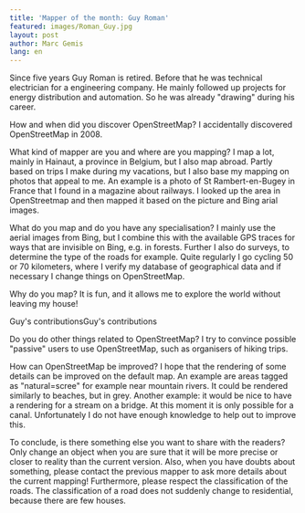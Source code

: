 ```yaml
---
title: 'Mapper of the month: Guy Roman'
featured: images/Roman_Guy.jpg
layout: post
author: Marc Gemis
lang: en
---
```


Since five years Guy Roman is retired. Before that he was technical electrician for a engineering company. He mainly followed up projects for energy distribution and automation. So he was already "drawing" during his career.

How and when did you discover OpenStreetMap?
I accidentally discovered OpenStreetMap in 2008.

What kind of mapper are you and where are you mapping?
I map a lot, mainly in Hainaut, a province in Belgium, but I also map abroad. Partly based on trips I make during my vacations, but I also base my mapping on photos that appeal to me. An example is a photo of St Rambert-en-Bugey in France that I found in a magazine about railways. I looked up the area in OpenStreetmap and then mapped it based on the picture and Bing arial images.

What do you map and do you have any specialisation?
I mainly use the aerial images from Bing, but I combine this with the available GPS traces for ways that are invisible on Bing, e.g. in forests. Further I also do surveys, to determine the type of the roads for example. Quite regularly I go cycling 50 or 70 kilometers, where I verify my database of geographical data and if necessary I change things on OpenStreetMap.

Why do you map?
It is fun, and it allows me to explore the world without leaving my house!

Guy's contributionsGuy's contributions

Do you do other things related to OpenStreetMap?
I try to convince possible "passive" users to use OpenStreetMap, such as organisers of hiking trips.

How can OpenStreetMap be improved?
I hope that the rendering of some details can be improved on the default map. An example are areas tagged as "natural=scree" for example near mountain rivers. It could be rendered similarly to beaches, but in grey. Another example: it would be nice to have a rendering for a stream on a bridge. At this moment it is only possible for a canal. Unfortunately I do not have enough knowledge to help out to improve this.

To conclude, is there something else you want to share with the readers?
Only change an object when you are sure that it will be more precise or closer to reality than the current version. Also, when you have doubts about something, please contact the previous mapper to ask more details about the current mapping! Furthermore, please respect the classification of the roads. The classification of a road does not suddenly change to residential, because there are few houses.
